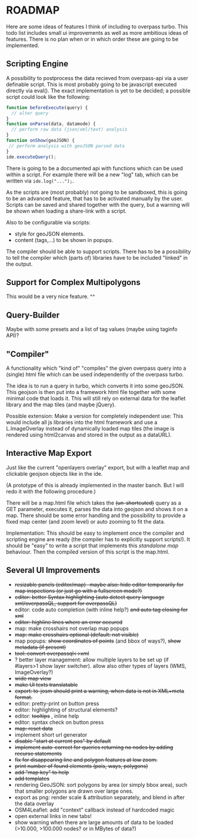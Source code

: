 ROADMAP
=======

Here are some ideas of features I think of including to overpass turbo. This todo list includes small ui improvements as well as more ambitious ideas of features. There is no plan when or in which order these are going to be implemented.

Scripting Engine
----------------

A possibility to postprocess the data recieved from overpass-api via a user definable script. This is most probably going to be javascript executed directly via eval(). The exact implementation is yet to be decided; a possible script could look like the following:

```javascript
function beforeExecute(query) {
  // alter query
}
function onParse(data, datamode) {
  // perform raw data (json/xml/text) analysis
}
function onShow(geoJSON) {
 // perform analysis with geoJSON parsed data
}
ide.executeQuery();
```

There is going to be a documented api with functions which can be used within a script. For example there will be a new "log" tab, which can be written via `ide.log("...");`.

As the scripts are (most probably) not going to be sandboxed, this is going to be an advanced feature, that has to be activated manually by the user. Scripts can be saved and shared together with the query, but a warning will be shown when loading a share-link with a script.

Also to be configurable via scripts:
* style for geoJSON elements.
* content (tags,...) to be shown in popups.

The compiler should be able to support scripts. There has to be a possibility to tell the compiler which (parts of) libraries have to be included "linked" in the output.

Support for Complex Multipolygons
---------------------------------

This would be a very nice feature. ^^

Query-Builder
-------------

Maybe with some presets and a list of tag values (maybe using taginfo API)?

"Compiler"
----------

A functionality which "kind of" "compiles" the given overpass query into a (single) html file which can be used independently of the overpass turbo.

The idea is to run a query in turbo, which converts it into some geoJSON. This geojson is then put into a framework html file together with some minimal code that loads it.
This will still rely on external data for the leaflet library and the map tiles (and maybe jQuery).

Possible extension: Make a version for completely independent use: This would include all js libraries into the html framework and use a L.ImageOverlay instead of dynamically loaded map tiles (the image is rendered using html2canvas and stored in the output as a dataURL).

Interactive Map Export
----------------------

Just like the current "openlayers overlay" export, but with a leaflet map and clickable geojson objects like in the ide.

(A prototype of this is already implemented in the master banch. But I will redo it with the following procedure.)

There will be a map.html file which takes the ~~(un-shortcuted)~~ query as a GET parameter, executes it, parses the data into geojson and shows it on a map. There should be some error handling and the possibility to provide a fixed map center (and zoom level) or auto zooming to fit the data.

Implementation: This should be easy to implement once the compiler and scripting engine are ready (the compiler has to explicitly support scripts!). It should be "easy" to write a script that implements this *standalone map* behaviour. Then the compiled version of this script is the map.html.

Several UI Improvements
-----------------------

* ~~resizable panels (editor/map)- maybe also: hide editor temporarily for map inspections (or just go with a fullscreen mode?)~~
* ~~editor: better Syntax highlighting (auto detect query language xml/overpassQL, support for overpassQL)~~
* editor: code auto completion (with inline help?) ~~and auto tag closing for xml~~
* ~~editor: highline lines where an error occured~~
* map: make crosshairs not overlap map popups
* ~~map: make crosshairs optional (default: not visible)~~
* map popups: ~~show coordinates of points~~ (and bbox of ways?), ~~show metadata (if present)~~
* ~~tool: convert overpassql<->xml~~
* ? better layer management: allow multiple layers to be set up (if #layers>1 show layer switcher). allow also other types of layers (WMS, ImageOverlay?)
* ~~wide map view~~
* ~~make UI texts translatable~~
* ~~export: to-josm should print a warning, when data is not in XML+meta format.~~
* editor: pretty-print on button press
* editor: highlighting of structural elements?
* editor: ~~tooltips~~ , inline help
* editor: syntax check on button press
* ~~map: reset data~~
* implement short url generator
* ~~disable "start at current pos" by default~~
* ~~implement auto-correct for queries returning no nodes by adding recurse statements~~
* ~~fix for disappearing line and polygon features at low zoom.~~
* ~~print number of found elements (pois, ways, polygons)~~
* ~~add "map key" to help~~
* ~~add templates~~
* rendering GeoJSON: sort polygons by area (or simply bbox area), such that smaller polygons are drawn over large ones.
* export as png: render scale & attribution separately, and blend in after the data overlay
* OSM4Leaflet: add "context" callback instead of hardcoded magic
* open external links in new tabs!
* show warning when there are large amounts of data to be loaded (>10.000, >100.000 nodes? or in MBytes of data?)
